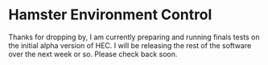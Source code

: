 # Hamster Environment Control

Thanks for dropping by, I am currently preparing and running finals tests on the initial alpha version of HEC.
I will be releasing the rest of the software over the next week or so. Please check back soon.
